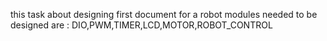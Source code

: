 this task about designing first document for a robot 
modules needed to be designed are : DIO,PWM,TIMER,LCD,MOTOR,ROBOT_CONTROL
